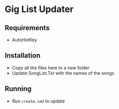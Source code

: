 # Gig List Updater

## Requirements

* AutoHotKey


## Installation

* Copy all the files here to a new folder
* Update SongList.Txt with the names of the songs

## Running

* Run `create.cmd` to update





